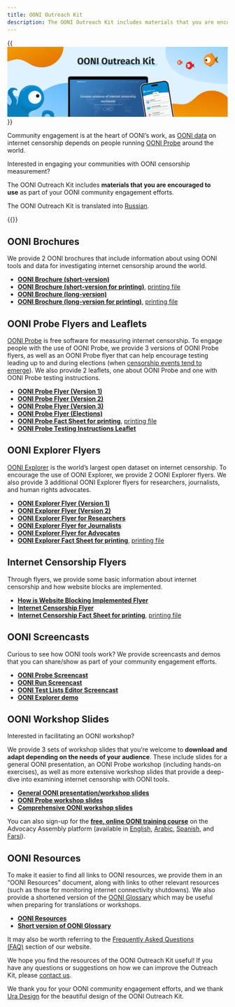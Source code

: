```yaml
---
title: OONI Outreach Kit
description: The OONI Outreach Kit includes materials that you are encouraged to use as part of your OONI community engagement efforts.
---
```


{{<img src="images/image1.png" title="OONI Outreach Kit" alt="OONI Outreach Kit">}}

Community engagement is at the heart of OONI’s work, as [OONI data](https://ooni.org/data/) on internet censorship depends on people running [OONI Probe](https://ooni.org/install/) around the world.

Interested in engaging your communities with OONI censorship measurement?

The OONI Outreach Kit includes **materials that you are encouraged to use** as part of your OONI community engagement efforts.

The OONI Outreach Kit is translated into [Russian](https://ooni.org/ru/support/ooni-outreach-kit/).

{{<table-of-contents>}}

## OONI Brochures

We provide 2 OONI brochures that include information about using OONI tools and data for investigating internet censorship around the world.

* **[OONI Brochure (short-version)](<./files/OONI Short Brochure.pdf>)**
* **[OONI Brochure (short-version for printing)](<./files/OONI Short Brochure for printing.pdf>)**, [printing file](<./files/Short Brochure A4 2F.indd>)
* **[OONI Brochure (long-version)](<./files/OONI Long Brochure.pdf>)**
* **[OONI Brochure (long-version for printing)](<./files/OONI Long Brochure for printing.pdf>)**,  [printing file](<./files/Long Brochure A5 booklet.indd>)

## OONI Probe Flyers and Leaflets

[OONI Probe](https://ooni.org/install/) is free software for measuring internet censorship. To engage people with the use of OONI Probe, we provide 3 versions of OONI Probe flyers, as well as an OONI Probe flyer that can help encourage testing leading up to and during elections (when [censorship events tend to emerge](https://ooni.org/documents/2022-ooni-submission-ohchr-report-internet-shutdowns.pdf)). We also provide 2 leaflets, one about OONI Probe and one with OONI Probe testing instructions.

* **[OONI Probe Flyer (Version 1)](<./files/OONI Probe OP 1 (Interactive).pdf>)**
* **[OONI Probe Flyer (Version 2)](<./files/OONI Probe OP 2 (Interactive).pdf>)**
* **[OONI Probe Flyer (Version 3)](<./files/OONI Probe OP 3 (Interactive).pdf>)**
* **[OONI Probe Flyer (Elections)](<./files/OONI Probe Fact Sheet for Elections (Interactive).pdf>)**
* **[OONI Probe Fact Sheet for printing](<./files/OONI Probe Fact Sheet for printing.pdf>)**, [printing file](<./files/OONI Probe Fact Sheet A5 back and front.indd>)
* **[OONI Probe Testing Instructions Leaflet](<./files/OONI Probe testing instructions (Interactive).pdf>)**

## OONI Explorer Flyers

[OONI Explorer](https://explorer.ooni.org/) is the world’s largest open dataset on internet censorship. To encourage the use of OONI Explorer, we provide 2 OONI Explorer flyers. We also provide 3 additional OONI Explorer flyers for researchers, journalists, and human rights advocates.

* **[OONI Explorer Flyer (Version 1)](<./files/OONI Explorer Fact Sheet Version 1 (Interactive).pdf>)**
* **[OONI Explorer Flyer (Version 2)](<./files/OONI Explorer Fact Sheet Version 2 (Interactive).pdf>)**
* **[OONI Explorer Flyer for Researchers](<./files/OONI Explorer for Researchers (Interactive).pdf>)**
* **[OONI Explorer Flyer for Journalists ](<./files/OONI Explorer for Journalists (Interactive).pdf>)**
* **[OONI Explorer Flyer for Advocates](<./files/OONI Explorer for Human Rights Advocates (Interactive).pdf>)**
* **[OONI Explorer Fact Sheet for printing](<./files/OONI Explorer Fact Sheet for printing.pdf>)**, [printing file](<./files/OONI Explorer Fact Sheet A5 back and front.indd>)

## Internet Censorship Flyers


Through flyers, we provide some basic information about internet censorship and how website blocks are implemented.

* **[How is Website Blocking Implemented Flyer](<./files/How is Website Blocking Implemented (Interactive).pdf>)**
* **[Internet Censorship Flyer](<./files/Internet Censorship Fact Sheet (Interactive).pdf>)**
* **[Internet Censorship Fact Sheet for printing](<./files/Internet Censorship Fact Sheet for printing.pdf>)**, [printing file](<./files/Internet Censorship Fact Sheet A4 2F.indd>)

## OONI Screencasts


Curious to see how OONI tools work? We provide screencasts and demos that you can share/show as part of your community engagement efforts.

*   **[OONI Probe Screencast](https://www.youtube.com/watch?v=tLDVpyHFsW0)**
*   **[OONI Run Screencast](https://www.youtube.com/watch?v=OGRN7ve6cIA)**
*   **[OONI Test Lists Editor Screencast](https://www.youtube.com/watch?v=6i2OVHUQEpE)**
*   **[OONI Explorer demo](https://www.youtube.com/watch?v=6Rce-xshLac)**

## OONI Workshop Slides

Interested in facilitating an OONI workshop?

We provide 3 sets of workshop slides that you’re welcome to **download and adapt depending on the needs of your audience**. These include slides for a general OONI presentation, an OONI Probe workshop (including hands-on exercises), as well as more extensive workshop slides that provide a deep-dive into examining internet censorship with OONI tools.

*   **[General OONI presentation/workshop slides](https://docs.google.com/presentation/d/1-xb2YYoSonVCEjxYbgKidOzPdO5Rxjz5F96tXom8LMA)**
*   **[OONI Probe workshop slides](https://docs.google.com/presentation/d/1_coqdWXNRuSEBp1vnDJl7T1e2Gnz2RrYy71TGuNuWmg)**
*   **[Comprehensive OONI workshop slides](https://docs.google.com/presentation/d/1FAZI3Z0DuNxbeGi-dYq6bTXvhZkFWsyKGFzJEtcruBs/)**

You can also sign-up for the **[free, online OONI training course](https://advocacyassembly.org/en/courses/63/#/chapter/1/lesson/1)** on the Advocacy Assembly platform (available in [English](https://advocacyassembly.org/en/courses/63/#/chapter/1/lesson/1), [Arabic](https://advocacyassembly.org/ar/courses/63/#/chapter/1/lesson/1), [Spanish](https://advocacyassembly.org/es/courses/63/#/chapter/1/lesson/1), and [Farsi](https://advocacyassembly.org/fa/courses/63/#/chapter/1/lesson/1)).

## OONI Resources

To make it easier to find all links to OONI resources, we provide them in an “OONI Resources” document, along with links to other relevant resources (such as those for monitoring internet connectivity shutdowns). We also provide a shortened version of the [OONI Glossary](https://ooni.org/support/glossary) which may be useful when preparing for translations or workshops.

*   **[OONI Resources](<./files/OONI Resources.pdf>)**
*   **[Short version of OONI Glossary](<./files/OONI Glossary.pdf>)**

It may also be worth referring to the [Frequently Asked Questions (FAQ)](https://ooni.org/support/faq/) section of our website.

We hope you find the resources of the OONI Outreach Kit useful! If you have any questions or suggestions on how we can improve the Outreach Kit, please [contact us](https://ooni.org/about/#contact).

We thank you for your OONI community engagement efforts, and we thank [Ura Design](https://ura.design/) for the beautiful design of the OONI Outreach Kit.
